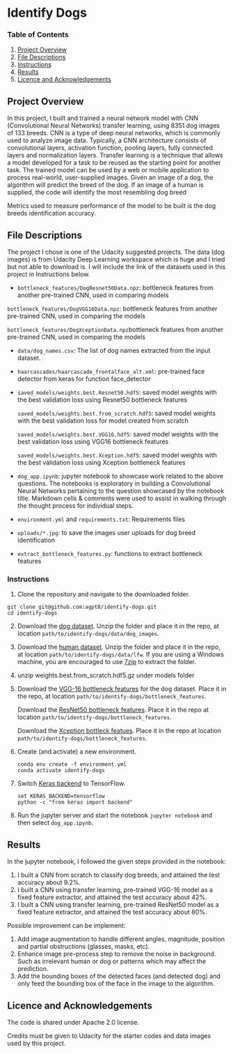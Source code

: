 # Identify Dogs

### Table of Contents

1. [Project Overview](#motivation)
2. [File Descriptions](#files)
3. [Instructions](#instructions)
4. [Results](#results)
5. [Licence and Acknowledgements](#license_acknowledgements)

<a name="motivation"></a>
## Project Overview

In this project, I built and trained a neural network model with CNN (Convolutional Neural Networks) transfer learning, using 8351 dog images of 133 breeds. CNN is a type of deep neural networks, which is commonly used to analyze image data. Typically, a CNN architecture consists of convolutional layers, activation function, pooling layers, fully connected layers and normalization layers. Transfer learning is a technique that allows a model developed for a task to be reused as the starting point for another task. The trained model can be used by a web or mobile application to process real-world, user-supplied images. Given an image of a dog, the algorithm will predict the breed of the dog. If an image of a human is supplied, the code will identify the most resembling dog breed

Metrics used to measure performance of the model to be built is the dog breeds identification accuracy.

<a name="files"></a>
## File Descriptions 

The project I chose is one of the Udacity suggested projects. The data (dog images) is from Udacity Deep Learning workspace which is huge and I tried but not able to download is. I will include the link of the datasets used in this project in Instructions below.

- `bottleneck_features/DogResnet50Data.npz`: bottleneck features from another
 pre-trained CNN, used in comparing models
 
 `bottleneck_features/DogVGG16Data.npz`: bottleneck features from another
  pre-trained CNN, used in comparing the models
 
 `bottleneck_features/DogXceptionData.npz`bottleneck features from another
  pre-trained CNN, used in comparing the models

- `data/dog_names.csv`: The list of dog names extracted from the input
 dataset.

- `haarcascades/haarcascade_frontalface_alt.xml`: pre-trained face detector
 from keras for function face_detector

- `saved_models/weights.best.Resnet50.hdf5`: saved model weights with the best validation loss using Resnet50 bottleneck features
    
  `saved_models/weights.best.from_scratch.hdf5`: saved model weights with
    the best validation loss for model created from scratch

  `saved_models/weights.best.VGG16.hdf5`: saved model weights with the best
   validation loss using VGG16 bottleneck features
  
  `saved_models/weights.best.Xception.hdf5`: saved model weights with the best
   validation loss using Xception bottleneck features
    
- `dog_app.ipynb`: jupyter notebook to showcase work related to the above questions. The notebooks is exploratory in building a Convolutional Neural Networks pertaining to the question showcased by the notebook title. Markdown cells & comments were used to assist in walking through the thought process for individual steps.

- `environment.yml` and `requirements.txt`: Requirements files

- `uploads/*.jpg`: to save the images user uploads for dog breed identification

- `extract_bottleneck_features.py`: functions to extract bottleneck features

<a name="instructions"></a>
### Instructions

1. Clone the repository and navigate to the downloaded folder.

```commandline
git clone git@github.com:agpt8/identify-dogs.git
cd identify-dogs
```

2. Download the [dog dataset](https://s3-us-west-1.amazonaws.com/udacity-aind/dog-project/dogImages.zip).  Unzip the folder and place it in the repo, at location `path/to/identify-dogs/data/dog_images`. 

3. Download the [human dataset](https://s3-us-west-1.amazonaws.com/udacity-aind/dog-project/lfw.zip).  Unzip the folder and place it in the repo, at location `path/to/identify-dogs/data/lfw`.  If you are using a Windows machine, you are encouraged to use [7zip](http://www.7-zip.org/) to extract the folder. 

4. unzip weights.best.from_scratch.hdf5.gz under models folder

5. Download the [VGG-16 bottleneck features](https://s3-us-west-1.amazonaws.com/udacity-aind/dog-project/DogVGG16Data.npz) for the dog dataset. Place it in the repo, at location `path/to/identify-dogs/bottleneck_features`.
   
   Download the [ResNet50 bottleneck features](https://s3-us-west-1.amazonaws.com/udacity-aind/dog-project/DogResnet50Data.npz). Place it in the repo
    at location `path/to/identify-dogs/bottleneck_features`.
   
   Download the [Xception bottleck featues](https://s3-us-west-1.amazonaws.com/udacity-aind/dog-project/DogXceptionData.npz). Place it in the repo
    at location `path/to/identify-dogs/bottleneck_features`.

6. Create (and activate) a new environment.
    
    ```commandline
    conda env create -f environment.yml
    conda activate identify-dogs
    ```

7. Switch [Keras backend](https://keras.io/backend/) to TensorFlow. 
    ```commandline
    set KERAS_BACKEND=tensorflow
    python -c "from keras import backend"
   ```

8. Run the jupyter server and start the notebook `jupyter notebook` and then
 select `dog_app.ipynb`.

<a name="results"></a>
## Results

In the jupyter notebook, I followed the given steps provided in the notebook:
1. I built a CNN from scratch to classify dog breeds, and attained the test accuracy about 9.2%.
2. I built a CNN using transfer learning, pre-trained VGG-16   model as a fixed feature extractor, and attained the test accuracy about 42%.
2. I built a CNN using transfer learning, pre-trained ResNet50 model as a fixed feature extractor, and attained the test accuracy about 80%.

Possible improvement can be implement:
1. Add image augmentation to handle different angles, magnitude, position and
 partial obstructions (glasses, masks, etc).
2. Enhance image pre-process step to remove the noise in background. Such as
 irrelevant human or dog or patterns which may affect the prediction.
3. Add the bounding boxes of the detected faces (and detected dog) and only feed the bounding box of the face in the image to the algorithm.


<a name="license_acknowledgements"></a>
## Licence and Acknowledgements

The code is shared under Apache 2.0 license.

Credits must be given to Udacity for the starter codes and data images used by this project.

